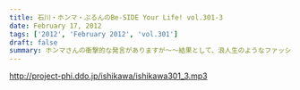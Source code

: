 ```yaml
---
title: 石川・ホンマ・ぶるんのBe-SIDE Your Life! vol.301-3
date: February 17, 2012
tags: ['2012', 'February 2012', 'vol.301']
draft: false
summary: ホンマさんの衝撃的な発言がありますが～～結果として、浪人生のようなファッションを継続するのはイカンのではないか！？という３０半ばを過ぎて気づいたメンバーなのであった。NAMAE
---
```


http://project-phi.ddo.jp/ishikawa/ishikawa301_3.mp3